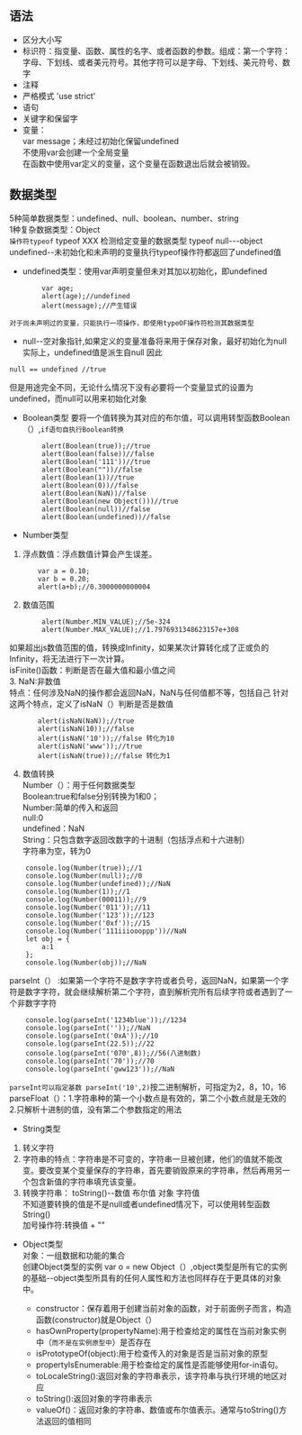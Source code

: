 ## 语法
* 区分大小写
* 标识符：指变量、函数、属性的名字、或者函数的参数。组成：第一个字符：字母、下划线、或者美元符号。其他字符可以是字母、下划线、美元符号、数字
* 注释
* 严格模式 'use strict'  
* 语句  
* 关键字和保留字  
* 变量：  
var message；未经过初始化保留undefined  
不使用var会创建一个全局变量  
在函数中使用var定义的变量，这个变量在函数退出后就会被销毁。
## 数据类型
5种简单数据类型：undefined、null、boolean、number、string  
1种复杂数据类型：Object  
`操作符typeof`  typeof XXX  检测给定变量的数据类型
typeof null---object  
undefined--未初始化和未声明的变量执行typeof操作符都返回了undefined值 
* undefined类型：使用var声明变量但未对其加以初始化，即undefined

```
        var age;
        alert(age);//undefined
        alert(message);//产生错误
 ```
`对于尚未声明过的变量，只能执行一项操作，即使用typeOF操作符检测其数据类型`
* null--空对象指针,如果定义的变量准备将来用于保存对象，最好初始化为null  
实际上，undefined值是派生自null
因此 
```
null == undefined //true
```
但是用途完全不同，无论什么情况下没有必要将一个变量显式的设置为undefined，而null可以用来初始化对象
* Boolean类型
要将一个值转换为其对应的布尔值，可以调用转型函数Boolean（）,`if语句自执行Boolean转换`
```
        alert(Boolean(true));//true
        alert(Boolean(false))//false
        alert(Boolean('111'))//true
        alert(Boolean(""))//false
        alert(Boolean(1))//true
        alert(Boolean(0))//false
        alert(Boolean(NaN))//false
        alert(Boolean(new Object()))//true
        alert(Boolean(null))//false
        alert(Boolean(undefined))//false
```
* Number类型  
 1. 浮点数值：浮点数值计算会产生误差。
 ```
        var a = 0.10;
        var b = 0.20;
        alert(a+b);//0.3000000000004
```
2. 数值范围
```
        alert(Number.MIN_VALUE);//5e-324
        alert(Number.MAX_VALUE);//1.7976931348623157e+308
```
如果超出js数值范围的值，转换成Infinity，如果某次计算转化成了正或负的Infinity，将无法进行下一次计算。  
isFinite()函数：判断是否在最大值和最小值之间  
3. NaN:非数值  
特点：任何涉及NaN的操作都会返回NaN，NaN与任何值都不等，包括自己  针对这两个特点，定义了isNaN（）判断是否是数值
```
       alert(isNaN(NaN));//true
       alert(isNaN(10));//false
       alert(isNaN('10'));//false 转化为10
       alert(isNaN('www'));//true
       alert(isNaN(true));//false 转化为1
```
4. 数值转换  
Number（）：用于任何数据类型  
Boolean:true和false分别转换为1和0；  
Number:简单的传入和返回  
null:0  
undefined：NaN  
String：只包含数字返回改数字的十进制（包括浮点和十六进制）  
字符串为空，转为0

```
    console.log(Number(true));//1
    console.log(Number(null));//0
    console.log(Number(undefined));//NaN
    console.log(Number(1));//1
    console.log(Number(00011));//9
    console.log(Number('011'));//11
    console.log(Number('123'));//123
    console.log(Number('0xf'));//15
    console.log(Number('111iiioooppp'))//NaN
    let obj = {
        a:1
    };
    console.log(Number(obj));//NaN
```
parseInt（） :如果第一个字符不是数字字符或者负号，返回NaN，如果第一个字符是数字字符，就会继续解析第二个字符，直到解析完所有后续字符或者遇到了一个非数字字符
```
    console.log(parseInt('1234blue'));//1234
    console.log(parseInt(''));//NaN
    console.log(parseInt('0xA'));//10
    console.log(parseInt(22.5));//22
    console.log(parseInt('070',8));//56(八进制数)
    console.log(parseInt('70'));//70
    console.log(parseInt('gww123'));//NaN
```
`parseInt可以指定基数 parseInt('10',2)`按二进制解析，可指定为2，8，10，16  
parseFloat（）：1.字符串种的第一个小数点是有效的，第二个小数点就是无效的  
2.只解析十进制的值，没有第二个参数指定的用法  
* String类型
 1. 转义字符
 2. 字符串的特点：字符串是不可变的，字符串一旦被创建，他们的值就不能改变。要改变某个变量保存的字符串，首先要销毁原来的字符串，然后再用另一个包含新值的字符串填充该变量。
 3. 转换字符串：
   toString()--数值 布尔值 对象 字符值  
   不知道要转换的值是不是null或者undefined情况下，可以使用转型函数String()  
   加号操作符:转换值 + ""

* Object类型  
对象：一组数据和功能的集合  
创建Object类型的实例 var o = new Object（）,object类型是所有它的实例的基础--object类型所具有的任何人属性和方法也同样存在于更具体的对象中。  
     
     * constructor：保存着用于创建当前对象的函数，对于前面例子而言，构造函数(constructor)就是Object（）
     * hasOwnProperty(propertyName):用于检查给定的属性在当前对象实例中（`而不是在实例原型中`）是否存在
     * isPrototypeOf(object):用于检查传入的对象是否是当前对象的原型
     * propertyIsEnumerable:用于检查给定的属性是否能够使用for-in语句。
     * toLocaleString():返回对象的字符串表示，该字符串与执行环境的地区对应
     * toString():返回对象的字符串表示
     * valueOf()：返回对象的字符串、数值或布尔值表示。通常与toString()方法返回的值相同

